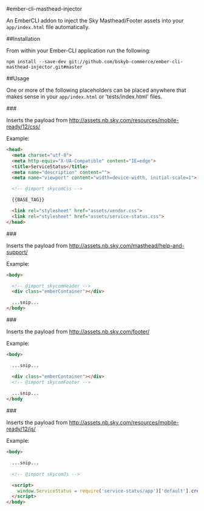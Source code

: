 #ember-cli-masthead-injector


An EmberCLI addon to inject the Sky Masthead/Footer assets into your `app/index.html` file automatically.


##Installation

From within your Ember-CLI application run the following:

```npm install --save-dev git://github.com/bskyb-commerce/ember-cli-masthead-injector.git#master```

##Usage

One or more of the following placeholders can be placed anywhere that makes sense in your `app/index.html` or 'tests/index.html' files.

###<!-- @import skycomCss -->

Inserts the payload from http://assets.nb.sky.com/resources/mobile-ready/12/css/

Example:

```html
<head>
  <meta charset="utf-8">
  <meta http-equiv="X-UA-Compatible" content="IE=edge">
  <title>ServiceStatus</title>
  <meta name="description" content="">
  <meta name="viewport" content="width=device-width, initial-scale=1">

  <!-- @import skycomCss -->

  {{BASE_TAG}}

  <link rel="stylesheet" href="assets/vendor.css">
  <link rel="stylesheet" href="assets/service-status.css">
</head>
```

###<!-- @import skycomHeader -->

Inserts the payload from http://assets.nb.sky.com/masthead/help-and-support/

Example:

```html
<body>

  <!-- @import skycomHeader -->
  <div class="emberContainer"></div>

  ...snip...
</body>
```

###<!-- @import skycomFooter -->

Inserts the payload from http://assets.nb.sky.com/footer/

Example:

```html
<body>

  ...snip...

  <div class="emberContainer"></div>
  <!-- @import skycomFooter -->
  
  ...snip...
</body
```

###<!-- @import skycomJs -->

Inserts the payload from http://assets.nb.sky.com/resources/mobile-ready/12/js/

Example:

```html
<body>

  ...snip...
  
  <!-- @import skycomJs -->

  <script>
    window.ServiceStatus = require('service-status/app')['default'].create(ServiceStatusENV.APP);
  </script>
</body>
```
